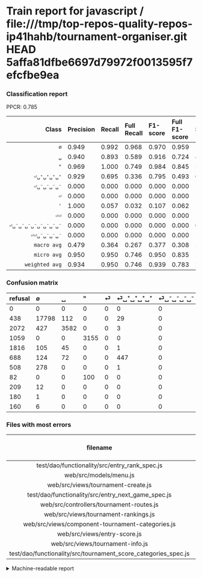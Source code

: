 # Train report for javascript / file:///tmp/top-repos-quality-repos-ip41hahb/tournament-organiser.git HEAD 5affa81dfbe6697d79972f0013595f7efcfbe9ea

### Classification report

PPCR: 0.785

| Class | Precision | Recall | Full Recall | F1-score | Full F1-score | Support | Full Support | PPCR |
|------:|:----------|:-------|:------------|:---------|:---------|:--------|:-------------|:-----|
| `∅` | 0.949| 0.992| 0.968| 0.970| 0.959| 17939| 18377| 0.976 |
| `␣` | 0.940| 0.893| 0.589| 0.916| 0.724| 4012| 6084| 0.659 |
| `"` | 0.969| 1.000| 0.749| 0.984| 0.845| 3155| 4214| 0.749 |
| `⏎␣⁺␣⁺␣⁺␣⁺` | 0.929| 0.695| 0.336| 0.795| 0.493| 643| 1331| 0.483 |
| `⏎␣⁻␣⁻␣⁻␣⁻` | 0.000| 0.000| 0.000| 0.000| 0.000| 279| 787| 0.355 |
| `⏎` | 0.000| 0.000| 0.000| 0.000| 0.000| 151| 1967| 0.077 |
| `'` | 1.000| 0.057| 0.032| 0.107| 0.062| 106| 188| 0.564 |
| `⏎⏎` | 0.000| 0.000| 0.000| 0.000| 0.000| 12| 221| 0.054 |
| `⏎␣⁻␣⁻␣⁻␣⁻␣⁻␣⁻␣⁻␣⁻` | 0.000| 0.000| 0.000| 0.000| 0.000| 6| 166| 0.036 |
| `⏎⏎␣⁻␣⁻␣⁻␣⁻` | 0.000| 0.000| 0.000| 0.000| 0.000| 1| 181| 0.006 |
| `macro avg` | 0.479| 0.364| 0.267| 0.377| 0.308| 26304| 33516| 0.785 |
| `micro avg` | 0.950| 0.950| 0.746| 0.950| 0.835| 26304| 33516| 0.785 |
| `weighted avg` | 0.934| 0.950| 0.746| 0.939| 0.783| 26304| 33516| 0.785 |

### Confusion matrix

|refusal|  ∅| ␣| "| ⏎| ⏎␣⁺␣⁺␣⁺␣⁺| ⏎␣⁻␣⁻␣⁻␣⁻| '| ⏎⏎| ⏎⏎␣⁻␣⁻␣⁻␣⁻| ⏎␣⁻␣⁻␣⁻␣⁻␣⁻␣⁻␣⁻␣⁻| 
|:---|:---|:---|:---|:---|:---|:---|:---|:---|:---|:---|
|0 |0 |0 |0 |0 |0 |0 |0 |0 |0 |0 |
|438 |17798 |112 |0 |0 |29 |0 |0 |0 |0 |0 |
|2072 |427 |3582 |0 |0 |3 |0 |0 |0 |0 |0 |
|1059 |0 |0 |3155 |0 |0 |0 |0 |0 |0 |0 |
|1816 |105 |45 |0 |0 |1 |0 |0 |0 |0 |0 |
|688 |124 |72 |0 |0 |447 |0 |0 |0 |0 |0 |
|508 |278 |0 |0 |0 |1 |0 |0 |0 |0 |0 |
|82 |0 |0 |100 |0 |0 |0 |6 |0 |0 |0 |
|209 |12 |0 |0 |0 |0 |0 |0 |0 |0 |0 |
|180 |1 |0 |0 |0 |0 |0 |0 |0 |0 |0 |
|160 |6 |0 |0 |0 |0 |0 |0 |0 |0 |0 |

### Files with most errors

| filename | number of errors|
|:----:|:-----|
| test/dao/functionality/src/entry_rank_spec.js | 60 |
| web/src/models/menu.js | 55 |
| web/src/views/tournament-create.js | 53 |
| test/dao/functionality/src/entry_next_game_spec.js | 49 |
| web/src/controllers/tournament-routes.js | 49 |
| web/src/views/tournament-rankings.js | 45 |
| web/src/views/component-tournament-categories.js | 43 |
| web/src/views/entry-score.js | 42 |
| web/src/views/tournament-info.js | 41 |
| test/dao/functionality/src/tournament_score_categories_spec.js | 37 |

<details>
    <summary>Machine-readable report</summary>
```json
{
  "cl_report": {"\"": {"f1-score": 0.984399375975039, "precision": 0.9692780337941628, "recall": 1.0, "support": 3155}, "\u0027": {"f1-score": 0.10714285714285715, "precision": 1.0, "recall": 0.05660377358490566, "support": 106}, "macro avg": {"f1-score": 0.3772859726588463, "precision": 0.4787678791623394, "recall": 0.36367441882253715, "support": 26304}, "micro avg": {"f1-score": 0.9499695863746958, "precision": 0.9499695863746959, "recall": 0.9499695863746959, "support": 26304}, "weighted avg": {"f1-score": 0.9392754829368365, "precision": 0.9336911562190319, "recall": 0.9499695863746959, "support": 26304}, "\u2205": {"f1-score": 0.9701826110656855, "precision": 0.949176043944323, "recall": 0.9921400301020123, "support": 17939}, "\u23ce": {"f1-score": 0.0, "precision": 0.0, "recall": 0.0, "support": 151}, "\u23ce\u23ce": {"f1-score": 0.0, "precision": 0.0, "recall": 0.0, "support": 12}, "\u23ce\u23ce\u2423\u207b\u2423\u207b\u2423\u207b\u2423\u207b": {"f1-score": 0.0, "precision": 0.0, "recall": 0.0, "support": 1}, "\u23ce\u2423\u207a\u2423\u207a\u2423\u207a\u2423\u207a": {"f1-score": 0.7953736654804271, "precision": 0.9293139293139293, "recall": 0.6951788491446346, "support": 643}, "\u23ce\u2423\u207b\u2423\u207b\u2423\u207b\u2423\u207b": {"f1-score": 0.0, "precision": 0.0, "recall": 0.0, "support": 279}, "\u23ce\u2423\u207b\u2423\u207b\u2423\u207b\u2423\u207b\u2423\u207b\u2423\u207b\u2423\u207b\u2423\u207b": {"f1-score": 0.0, "precision": 0.0, "recall": 0.0, "support": 6}, "\u2423": {"f1-score": 0.9157612169244536, "precision": 0.9399107845709788, "recall": 0.8928215353938186, "support": 4012}},
  "cl_report_full": {"\"": {"f1-score": 0.8448252778149684, "precision": 0.9692780337941628, "recall": 0.7486948267679164, "support": 4214}, "\u0027": {"f1-score": 0.06185567010309278, "precision": 1.0, "recall": 0.031914893617021274, "support": 188}, "macro avg": {"f1-score": 0.3082797793674892, "precision": 0.4787678791623394, "recall": 0.2673698058064833, "support": 33516}, "micro avg": {"f1-score": 0.8354396522902039, "precision": 0.9499695863746959, "recall": 0.7455543620957155, "support": 33516}, "weighted avg": {"f1-score": 0.7832662737645039, "precision": 0.8554385919328112, "recall": 0.7455543620957155, "support": 33516}, "\u2205": {"f1-score": 0.9587373410902823, "precision": 0.949176043944323, "recall": 0.9684932252271862, "support": 18377}, "\u23ce": {"f1-score": 0.0, "precision": 0.0, "recall": 0.0, "support": 1967}, "\u23ce\u23ce": {"f1-score": 0.0, "precision": 0.0, "recall": 0.0, "support": 221}, "\u23ce\u23ce\u2423\u207b\u2423\u207b\u2423\u207b\u2423\u207b": {"f1-score": 0.0, "precision": 0.0, "recall": 0.0, "support": 181}, "\u23ce\u2423\u207a\u2423\u207a\u2423\u207a\u2423\u207a": {"f1-score": 0.49337748344370863, "precision": 0.9293139293139293, "recall": 0.33583771600300527, "support": 1331}, "\u23ce\u2423\u207b\u2423\u207b\u2423\u207b\u2423\u207b": {"f1-score": 0.0, "precision": 0.0, "recall": 0.0, "support": 787}, "\u23ce\u2423\u207b\u2423\u207b\u2423\u207b\u2423\u207b\u2423\u207b\u2423\u207b\u2423\u207b\u2423\u207b": {"f1-score": 0.0, "precision": 0.0, "recall": 0.0, "support": 166}, "\u2423": {"f1-score": 0.7240020212228397, "precision": 0.9399107845709788, "recall": 0.5887573964497042, "support": 6084}},
  "ppcr": 0.7848191908342285
}
```
</details>
